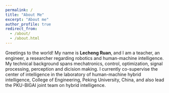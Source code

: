 ```yaml
---
permalink: /
title: "About Me"
excerpt: "About me"
author_profile: true
redirect_from: 
  - /about/
  - /about.html
---
```


Greetings to the world! My name is **Lecheng Ruan**, and I am a teacher, an engineer, a researcher regarding robotics and human-machine intelligence. My technical background spans mechatronics, control, optimization, signal processing, perception and dicision making. I currently co-supervise the center of intelligence in the laboratory of human-machine hybrid intelligence, College of Engineering, Peking University, China, and also lead the PKU-BIGAI joint team on hybrid intelligence.  


